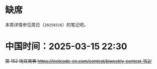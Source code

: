 
# 缺席

本周详情参见周日（`20250316`）的笔记吧。

# 中国时间：2025-03-15 22:30

~~第 152 场双周赛 https://leetcode-cn.com/contest/biweekly-contest-152/~~
